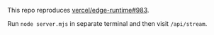 This repo reproduces [vercel/edge-runtime#983](https://github.com/vercel/edge-runtime/issues/983).

Run `node server.mjs` in separate terminal and then visit `/api/stream`.
